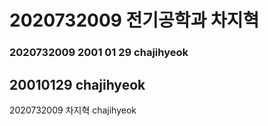 # 2020732009 전기공학과 차지혁  
### 2020732009 2001 01 29 chajihyeok    
  ## 20010129 chajihyeok  
2020732009 차지혁 chajihyeok  
